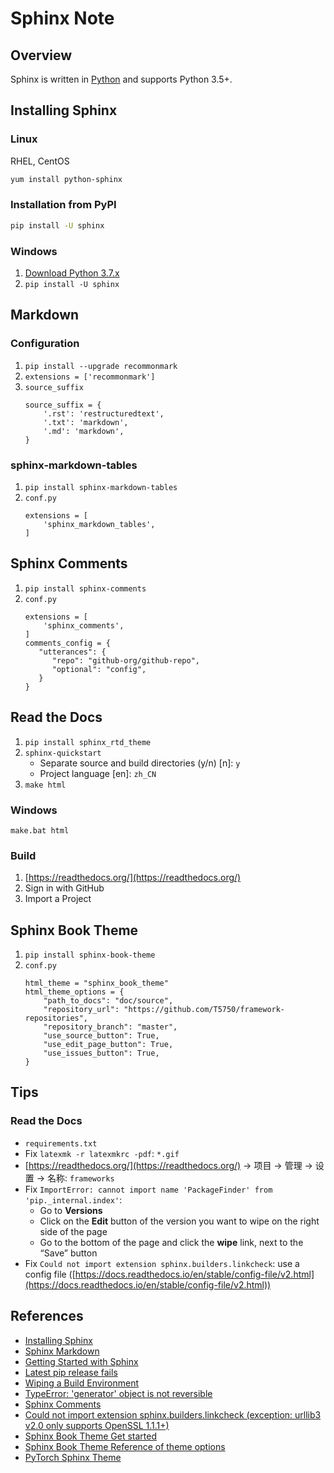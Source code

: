 # Sphinx Note

## Overview
Sphinx is written in [Python](https://docs.python-guide.org/) and supports Python 3.5+.

## Installing Sphinx
### Linux
RHEL, CentOS
```sh
yum install python-sphinx
```

### Installation from PyPI
```sh
pip install -U sphinx
```

### Windows
1. [Download Python 3.7.x](https://www.python.org/downloads/)
2. `pip install -U sphinx`

## Markdown
### Configuration
1. `pip install --upgrade recommonmark`
2. `extensions = ['recommonmark']`
3. `source_suffix`
	```
	source_suffix = {
		'.rst': 'restructuredtext',
		'.txt': 'markdown',
		'.md': 'markdown',
	}
	```

### sphinx-markdown-tables
1. `pip install sphinx-markdown-tables`
2. `conf.py`
	```
	extensions = [
		'sphinx_markdown_tables',
	]
	```

## Sphinx Comments
1. `pip install sphinx-comments`
2. `conf.py`
	```
	extensions = [
		'sphinx_comments',
	]
	comments_config = {
	   "utterances": {
	      "repo": "github-org/github-repo",
	      "optional": "config",
	   }
	}
	```

## Read the Docs
1. `pip install sphinx_rtd_theme`
2. `sphinx-quickstart`
    - Separate source and build directories (y/n) [n]: `y`
    - Project language [en]: `zh_CN`
3. `make html`

### Windows
```
make.bat html
```

### Build
1. [https://readthedocs.org/](https://readthedocs.org/)
2. Sign in with GitHub
3. Import a Project

## Sphinx Book Theme
1. `pip install sphinx-book-theme`
2. `conf.py`
	```
	html_theme = "sphinx_book_theme"
	html_theme_options = {
	    "path_to_docs": "doc/source",
	    "repository_url": "https://github.com/T5750/framework-repositories",
	    "repository_branch": "master",
	    "use_source_button": True,
	    "use_edit_page_button": True,
	    "use_issues_button": True,
	}
	```

## Tips
### Read the Docs
- `requirements.txt`
- Fix `latexmk -r latexmkrc -pdf`: `*.gif`
- [https://readthedocs.org/](https://readthedocs.org/) -> 项目 -> 管理 -> 设置 -> 名称: `frameworks`
- Fix `ImportError: cannot import name 'PackageFinder' from 'pip._internal.index'`:
	* Go to **Versions**
	* Click on the **Edit** button of the version you want to wipe on the right side of the page
	* Go to the bottom of the page and click the **wipe** link, next to the “Save” button
- Fix `Could not import extension sphinx.builders.linkcheck`: use a config file ([https://docs.readthedocs.io/en/stable/config-file/v2.html](https://docs.readthedocs.io/en/stable/config-file/v2.html))

## References
- [Installing Sphinx](http://www.sphinx-doc.org/en/master/usage/installation.html)
- [Sphinx Markdown](http://www.sphinx-doc.org/en/master/usage/markdown.html)
- [Getting Started with Sphinx](https://docs.readthedocs.io/en/stable/intro/getting-started-with-sphinx.html)
- [Latest pip release fails](https://github.com/readthedocs/readthedocs.org/issues/6554)
- [Wiping a Build Environment](https://docs.readthedocs.io/en/stable/guides/wipe-environment.html)
- [TypeError: 'generator' object is not reversible](https://github.com/sphinx-doc/sphinx/issues/9727)
- [Sphinx Comments](https://daobook.github.io/sphinx-comments/)
- [Could not import extension sphinx.builders.linkcheck (exception: urllib3 v2.0 only supports OpenSSL 1.1.1+)](https://github.com/readthedocs/readthedocs.org/issues/10290)
- [Sphinx Book Theme Get started](https://sphinx-book-theme.readthedocs.io/en/stable/tutorials/get-started.html)
- [Sphinx Book Theme Reference of theme options](https://sphinx-book-theme.readthedocs.io/en/stable/reference.html)
- [PyTorch Sphinx Theme](https://github.com/pytorch/pytorch_sphinx_theme)